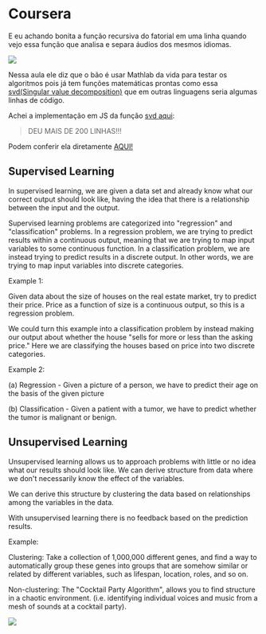 # Coursera

E eu achando bonita a função recursiva do fatorial em uma linha quando vejo essa função que analisa e separa áudios dos mesmos idiomas.

![](https://raw.githubusercontent.com/suissa/estudos-sobre-inteligencia-artificial/master/assets/images/oneline.png)


Nessa aula ele diz que o bão é usar Mathlab da vida para testar os algoritmos pois já tem funções matemáticas prontas como essa [svd(Singular value decomposition)](https://en.wikipedia.org/wiki/Singular_value_decomposition) que em outras linguagens seria algumas linhas de código.

Achei a implementação em JS da função [svd aqui](http://www.numericjs.com/lib/numeric-1.2.6.js):

> DEU MAIS DE 200 LINHAS!!!

Podem conferir ela diretamente [AQUI!](https://github.com/suissa/estudos-sobre-inteligencia-artificial/blob/master/estudos/svd.js)


## Supervised Learning

In supervised learning, we are given a data set and already know what our correct output should look like, having the idea that there is a relationship between the input and the output.

Supervised learning problems are categorized into "regression" and "classification" problems. In a regression problem, we are trying to predict results within a continuous output, meaning that we are trying to map input variables to some continuous function. In a classification problem, we are instead trying to predict results in a discrete output. In other words, we are trying to map input variables into discrete categories.

Example 1:

Given data about the size of houses on the real estate market, try to predict their price. Price as a function of size is a continuous output, so this is a regression problem.

We could turn this example into a classification problem by instead making our output about whether the house "sells for more or less than the asking price." Here we are classifying the houses based on price into two discrete categories.

Example 2:

(a) Regression - Given a picture of a person, we have to predict their age on the basis of the given picture

(b) Classification - Given a patient with a tumor, we have to predict whether the tumor is malignant or benign.

## Unsupervised Learning

Unsupervised learning allows us to approach problems with little or no idea what our results should look like. We can derive structure from data where we don't necessarily know the effect of the variables.

We can derive this structure by clustering the data based on relationships among the variables in the data.

With unsupervised learning there is no feedback based on the prediction results.

Example:

Clustering: Take a collection of 1,000,000 different genes, and find a way to automatically group these genes into groups that are somehow similar or related by different variables, such as lifespan, location, roles, and so on.

Non-clustering: The "Cocktail Party Algorithm", allows you to find structure in a chaotic environment. (i.e. identifying individual voices and music from a mesh of sounds at a cocktail party).

![](
![](https://raw.githubusercontent.com/suissa/estudos-sobre-inteligencia-artificial/master/assets/images/hipo.png))
